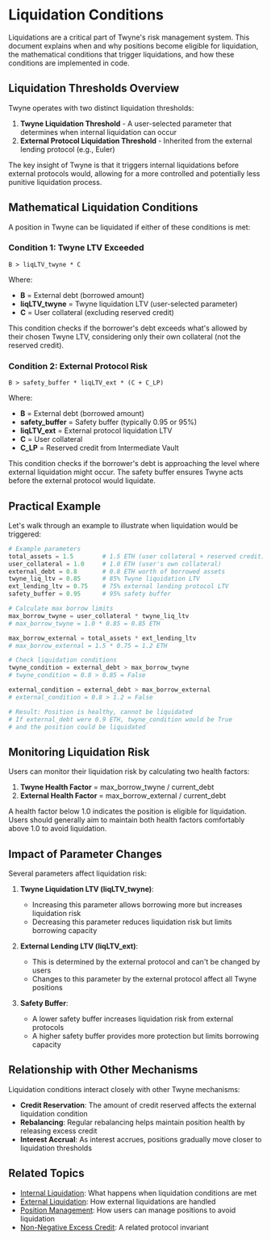 # Liquidation Conditions

Liquidations are a critical part of Twyne's risk management system. This document explains when and why positions become eligible for liquidation, the mathematical conditions that trigger liquidations, and how these conditions are implemented in code.

## Liquidation Thresholds Overview

Twyne operates with two distinct liquidation thresholds:

1. **Twyne Liquidation Threshold** - A user-selected parameter that determines when internal liquidation can occur
2. **External Protocol Liquidation Threshold** - Inherited from the external lending protocol (e.g., Euler)

The key insight of Twyne is that it triggers internal liquidations before external protocols would, allowing for a more controlled and potentially less punitive liquidation process.

## Mathematical Liquidation Conditions

A position in Twyne can be liquidated if either of these conditions is met:

### Condition 1: Twyne LTV Exceeded

```
B > liqLTV_twyne * C
```

Where:
- **B** = External debt (borrowed amount)
- **liqLTV_twyne** = Twyne liquidation LTV (user-selected parameter)
- **C** = User collateral (excluding reserved credit)

This condition checks if the borrower's debt exceeds what's allowed by their chosen Twyne LTV, considering only their own collateral (not the reserved credit).

### Condition 2: External Protocol Risk

```
B > safety_buffer * liqLTV_ext * (C + C_LP)
```

Where:
- **B** = External debt (borrowed amount)
- **safety_buffer** = Safety buffer (typically 0.95 or 95%)
- **liqLTV_ext** = External protocol liquidation LTV
- **C** = User collateral
- **C_LP** = Reserved credit from Intermediate Vault

This condition checks if the borrower's debt is approaching the level where external liquidation might occur. The safety buffer ensures Twyne acts before the external protocol would liquidate.

## Practical Example

Let's walk through an example to illustrate when liquidation would be triggered:

```python
# Example parameters
total_assets = 1.5        # 1.5 ETH (user collateral + reserved credit)
user_collateral = 1.0     # 1.0 ETH (user's own collateral)
external_debt = 0.8       # 0.8 ETH worth of borrowed assets
twyne_liq_ltv = 0.85      # 85% Twyne liquidation LTV
ext_lending_ltv = 0.75    # 75% external lending protocol LTV
safety_buffer = 0.95      # 95% safety buffer

# Calculate max borrow limits
max_borrow_twyne = user_collateral * twyne_liq_ltv
# max_borrow_twyne = 1.0 * 0.85 = 0.85 ETH

max_borrow_external = total_assets * ext_lending_ltv
# max_borrow_external = 1.5 * 0.75 = 1.2 ETH

# Check liquidation conditions
twyne_condition = external_debt > max_borrow_twyne
# twyne_condition = 0.8 > 0.85 = False

external_condition = external_debt > max_borrow_external
# external_condition = 0.8 > 1.2 = False

# Result: Position is healthy, cannot be liquidated
# If external_debt were 0.9 ETH, twyne_condition would be True
# and the position could be liquidated
```

## Monitoring Liquidation Risk

Users can monitor their liquidation risk by calculating two health factors:

1. **Twyne Health Factor** = max_borrow_twyne / current_debt
2. **External Health Factor** = max_borrow_external / current_debt

A health factor below 1.0 indicates the position is eligible for liquidation. Users should generally aim to maintain both health factors comfortably above 1.0 to avoid liquidation.

## Impact of Parameter Changes

Several parameters affect liquidation risk:

1. **Twyne Liquidation LTV (liqLTV_twyne)**:
   - Increasing this parameter allows borrowing more but increases liquidation risk
   - Decreasing this parameter reduces liquidation risk but limits borrowing capacity

2. **External Lending LTV (liqLTV_ext)**:
   - This is determined by the external protocol and can't be changed by users
   - Changes to this parameter by the external protocol affect all Twyne positions

3. **Safety Buffer**:
   - A lower safety buffer increases liquidation risk from external protocols
   - A higher safety buffer provides more protection but limits borrowing capacity

## Relationship with Other Mechanisms

Liquidation conditions interact closely with other Twyne mechanisms:

- **Credit Reservation**: The amount of credit reserved affects the external liquidation condition
- **Rebalancing**: Regular rebalancing helps maintain position health by releasing excess credit
- **Interest Accrual**: As interest accrues, positions gradually move closer to liquidation thresholds

## Related Topics

- [Internal Liquidation](./02-Internal-Liquidation.md): What happens when liquidation conditions are met
- [External Liquidation](./03-External-Liquidation.md): How external liquidations are handled
- [Position Management](../02-Core-Mechanics/04-Position-Management.md): How users can manage positions to avoid liquidation
- [Non-Negative Excess Credit](../04-Protocol-Invariants/01-Non-Negative-Excess.md): A related protocol invariant
